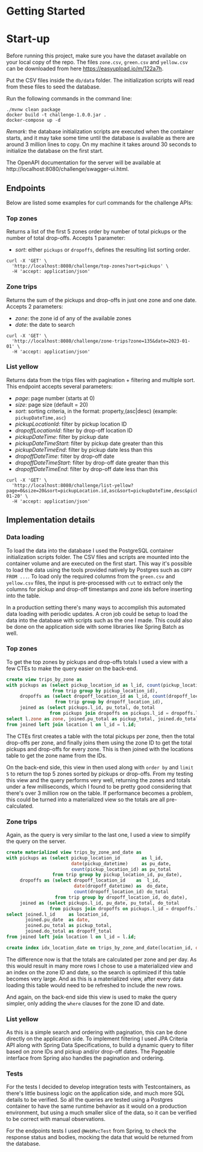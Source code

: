 # Getting Started

# Start-up

Before running this project, make sure you have the dataset available on your local copy of the repo.
The files `zone.csv`, `green.csv` and `yellow.csv` can be downloaded from here https://easyupload.io/m/122a7h.

Put the CSV files inside the `db/data` folder.
The initialization scripts will read from these files to seed the database.

Run the following commands in the command line:

```shell
./mvnw clean package
docker build -t challenge-1.0.0.jar .
docker-compose up -d
```

*Remark*: the database initialization scripts are executed when the container starts,
and it may take some time until the database is available as there are around 3 million lines to copy.
On my machine it takes around 30 seconds to initialize the database on the first start.

The OpenAPI documentation for the server will be available at http://localhost:8080/challenge/swagger-ui.html.

## Endpoints

Below are listed some examples for curl commands for the challenge APIs:

### Top zones

Returns a list of the first 5 zones order by number of total pickups or the number of total drop-offs.
Accepts 1 parameter:

- *sort*: either `pickups` or `dropoffs`, defines the resulting list sorting order.

```shell
curl -X 'GET' \
  'http://localhost:8080/challenge/top-zones?sort=pickups' \
  -H 'accept: application/json'
```

### Zone trips

Returns the sum of the pickups and drop-offs in just one zone and one date.
Accepts 2 parameters:

- *zone*: the zone id of any of the available zones
- *date*: the date to search

```shell
curl -X 'GET' \
  'http://localhost:8080/challenge/zone-trips?zone=135&date=2023-01-01' \
  -H 'accept: application/json'
```

### List yellow

Returns data from the trips files with pagination + filtering and multiple sort.
This endpoint accepts several parameters:

- *page*: page number (starts at 0)
- *size*: page size (default = 20)
- *sort*: sorting criteria, in the format: property,(asc|desc) (example: `pickupDateTime,asc`)
- *pickupLocationId*: filter by pickup location ID
- *dropoffLocationId*: filter by drop-off location ID
- *pickupDateTime*: filter by pickup date
- *pickupDateTimeStart*: filter by pickup date greater than this
- *pickupDateTimeEnd*: filter by pickup date less than this
- *dropoffDateTime*: filter by drop-off date
- *dropoffDateTimeStart*: filter by drop-off date greater than this
- *dropoffDateTimeEnd*: filter by drop-off date less than this

```shell
curl -X 'GET' \
  'http://localhost:8080/challenge/list-yellow?page=0&size=20&sort=pickupLocation.id,asc&sort=pickupDateTime,desc&pickupDateTimeStart=2023-01-20' \
  -H 'accept: application/json'
```

## Implementation details

### Data loading

To load the data into the database I used the PostgreSQL container initialization scripts folder.
The CSV files and scripts are mounted into the container volume and are executed on the first start.
This way it's possible to load the data using the tools provided natively by Postgres such as `COPY FROM ...`.
To load only the required columns from the `green.csv` and `yellow.csv` files, the input is pre-processed with `cut`
to extract only the columns for pickup and drop-off timestamps and zone ids before inserting into the table.

In a production setting there's many ways to accomplish this automated data loading with periodic updates.
A cron job could be setup to load the data into the database with scripts such as the one I made.
This could also be done on the application side with some libraries like Spring Batch as well.

### Top zones

To get the top zones by pickups and drop-offs totals I used a view with a few CTEs to make the query easier on the back-end.

```sql
create view trips_by_zone as
with pickups as (select pickup_location_id as l_id, count(pickup_location_id) as pu_total
                 from trip group by pickup_location_id),
     dropoffs as (select dropoff_location_id as l_id, count(dropoff_location_id) do_total
                  from trip group by dropoff_location_id),
     joined as (select pickups.l_id, pu_total, do_total
                from pickups join dropoffs on pickups.l_id = dropoffs.l_id)
select l.zone as zone, joined.pu_total as pickup_total, joined.do_total as dropoff_total
from joined left join location l on l_id = l.id;
```

The CTEs first creates a table with the total pickups per zone, then the total drop-offs per zone, and finally joins
them using the zone ID to get the total pickups and drop-offs for every zone.
This is then joined with the locations table to get the zone name from the IDs.

On the back-end side, this view in then used along with `order by` and `limit 5` to return the top 5 zones sorted by
pickups or drop-offs.
From my testing this view and the query performs very well, returning the zones and totals under a few milliseconds,
which I found to be pretty good considering that there's over 3 million row on the table. 
If performance becomes a problem, this could be turned into a materialized view so the totals are all pre-calculated.

### Zone trips

Again, as the query is very similar to the last one, I used a view to simplify the query on the server.

```sql
create materialized view trips_by_zone_and_date as
with pickups as (select pickup_location_id        as l_id,
                        date(pickup_datetime)     as pu_date,
                        count(pickup_location_id) as pu_total
                 from trip group by pickup_location_id, pu_date),
     dropoffs as (select dropoff_location_id    as  l_id,
                         date(dropoff_datetime) as  do_date,
                         count(dropoff_location_id) do_total
                  from trip group by dropoff_location_id, do_date),
     joined as (select pickups.l_id, pu_date, pu_total, do_total
                from pickups join dropoffs on pickups.l_id = dropoffs.l_id and pu_date = do_date)
select joined.l_id     as location_id,
       joined.pu_date  as date,
       joined.pu_total as pickup_total,
       joined.do_total as dropoff_total
from joined left join location l on l_id = l.id;

create index idx_location_date on trips_by_zone_and_date(location_id, date);
```

The difference now is that the totals are calculated per zone and per day. 
As this would result in many more rows I chose to use a materialized view and an index on the zone ID and date,
so the search is optimized if this table becomes very large.
And as this is a materialized view, after every data loading this table would need to be refreshed to include the new rows.

And again, on the back-end side this view is used to make the query simpler, only adding the `where` clauses for the zone ID and date.

### List yellow

As this is a simple search and ordering with pagination, this can be done directly on the application side.
To implement filtering I used JPA Criteria API along with Spring Data Specifications, to build a dynamic query
to filter based on zone IDs and pickup and/or drop-off dates.
The Pageable interface from Spring also handles the pagination and ordering.

### Tests

For the tests I decided to develop integration tests with Testcontainers, as there's little business logic on the
application side, and much more SQL details to be verified.
So all the queries are tested using a Postgres container to have the same runtime behavior as it would on a production environment,
but using a much smaller slice of the data, so it can be verified to be correct with manual observations.

For the endpoints tests I used `@WebMvcTest` from Spring, to check the response status and bodies, mocking the data that would be returned from the database.